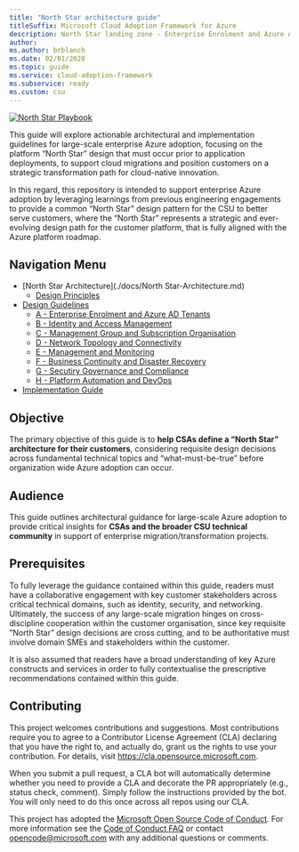 ```yaml
---
title: "North Star architecture guide"
titleSuffix: Microsoft Cloud Adoption Framework for Azure
description: North Star landing zone - Enterprise Enrolment and Azure AD Tenants
author: 
ms.author: brblanch
ms.date: 02/01/2020
ms.topic: guide
ms.service: cloud-adoption-framework
ms.subservice: ready
ms.custom: csu
---
```


[![North Star Playbook](./docs/media/icon.png "North Star Playbook")](#)

This guide will explore actionable architectural and implementation guidelines for large-scale enterprise Azure adoption, focusing on the platform “North Star” design that must occur prior to application deployments, to support cloud migrations and position customers on a strategic transformation path for cloud-native innovation.

In this regard, this repository is intended to support enterprise Azure adoption by leveraging learnings from previous engineering engagements to provide a common “North Star” design pattern for the CSU to better serve customers, where the “North Star” represents a strategic and ever-evolving design path for the customer platform, that is fully aligned with the Azure platform roadmap.

## Navigation Menu
* [North Star Architecture](./docs/North Star-Architecture.md)
    -	[Design Principles](./docs/Design-Principles.md)
* [Design Guidelines](./docs/Design-Guidelines.md)
    -	[A - Enterprise Enrolment and Azure AD Tenants](./docs/A-Enterprise-Enrolment-and-Azure-AD-Tenants.md)
    -	[B - Identity and Access Management](./docs/B-Identity-and-Access-Management.md)
    -	[C - Management Group and Subscription Organisation](./docs/C-Management-Group-and-Subscription-Organisation.md)
    -	[D - Network Topology and Connectivity](./docs/D-Network-Topology-and-Connectivity.md)
    -	[E - Management and Monitoring](./docs/E-Management-and-Monitoring.md)
    -	[F - Business Continuity and Disaster Recovery](./docs/F-Business-Continuity-and-Disaster-Recovery.md)
    -	[G - Secutiry Governance and Compliance](./docs/G-Security-Governance-and-Compliance.md)
    -	[H - Platform Automation and DevOps](./docs/H-Platform-Automation-and-DevOps.md)
* [Implementation Guide](./docs/Implementation-Guide.md)

## Objective

The primary objective of this guide is to **help CSAs define a “North Star” architecture for their customers**, considering requisite design decisions across fundamental technical topics and “what-must-be-true” before organization wide Azure adoption can occur.

## Audience

This guide outlines architectural guidance for large-scale Azure adoption to provide critical insights for **CSAs and the broader CSU technical community** in support of enterprise migration/transformation projects.

## Prerequisites

To fully leverage the guidance contained within this guide, readers must have a collaborative engagement with key customer stakeholders across critical technical domains, such as identity, security, and networking. Ultimately, the success of any large-scale migration hinges on cross-discipline cooperation within the customer organisation, since key requisite ”North Star” design decisions are cross cutting, and to be authoritative must involve domain SMEs and stakeholders within the customer.

It is also assumed that readers have a broad understanding of key Azure constructs and services in order to fully contextualise the prescriptive recommendations contained within this guide.

## Contributing

This project welcomes contributions and suggestions.  Most contributions require you to agree to a
Contributor License Agreement (CLA) declaring that you have the right to, and actually do, grant us
the rights to use your contribution. For details, visit https://cla.opensource.microsoft.com.

When you submit a pull request, a CLA bot will automatically determine whether you need to provide
a CLA and decorate the PR appropriately (e.g., status check, comment). Simply follow the instructions
provided by the bot. You will only need to do this once across all repos using our CLA.

This project has adopted the [Microsoft Open Source Code of Conduct](https://opensource.microsoft.com/codeofconduct/).
For more information see the [Code of Conduct FAQ](https://opensource.microsoft.com/codeofconduct/faq/) or
contact [opencode@microsoft.com](mailto:opencode@microsoft.com) with any additional questions or comments.
